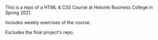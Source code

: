 This is a repo of a HTML & CSS Course at Helsinki Business College in Spring 2021.

Includes weekly exercises of the course.

Excludes the final project's repo.
